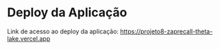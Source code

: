 # Deploy da Aplicação

Link de acesso ao deploy da aplicação: https://projeto8-zaprecall-theta-lake.vercel.app

